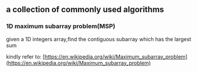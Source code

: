 ## a collection of commonly used algorithms

### 1D maximum subarray problem(MSP)
given a 1D integers array,find the contiguous subarray which has the largest sum

kindly refer to: [https://en.wikipedia.org/wiki/Maximum_subarray_problem](https://en.wikipedia.org/wiki/Maximum_subarray_problem)

